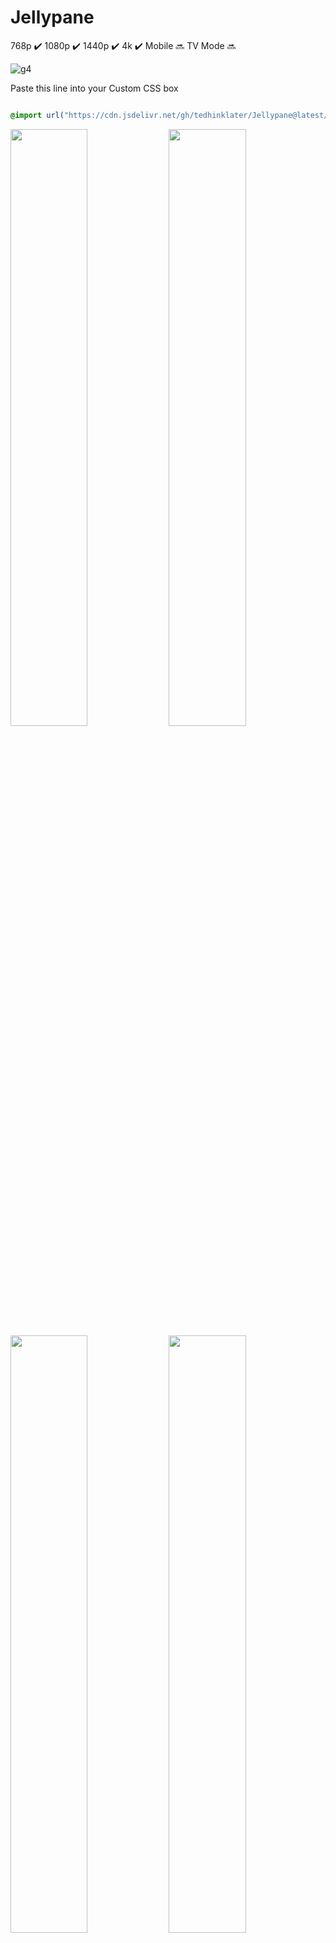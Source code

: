 # Jellypane

768p :heavy_check_mark: 1080p :heavy_check_mark: 1440p :heavy_check_mark: 4k :heavy_check_mark: Mobile :soon: TV Mode :soon:

![g4](https://github.com/user-attachments/assets/8ee4652b-84cf-4a4b-967a-3e8e592c0fdc)

Paste this line into your Custom CSS box

```css

@import url("https://cdn.jsdelivr.net/gh/tedhinklater/Jellypane@latest/Jellypane.css");

```
<img src="https://github.com/user-attachments/assets/399d43c9-5141-47c6-89d6-f505e8465ffd" width="49.5%" height="49.5%" /> <img src="https://github.com/user-attachments/assets/c2992d0c-48ea-4953-ae5e-9cbe3dccc50e" width="49.5%" height="49.5%" />
<img src="https://github.com/user-attachments/assets/b2ceb49a-0c82-4934-934a-723b6000f738" width="49.5%" height="49.5%" /> <img src="https://github.com/user-attachments/assets/b42a9214-b0d2-4b44-b96f-669af9d6fc68" width="49.5%" height="49.5%" /> 
<img src="https://github.com/user-attachments/assets/22a5eafc-e97e-42bc-9e47-7332ec41ef50" width="49.5%" height="49.5%" /> <img src="https://github.com/user-attachments/assets/a3134d7e-3f54-40aa-a60c-50803cdc27a7" width="49.5%" height="49.5%" />
<img src="https://github.com/user-attachments/assets/ca7ad0c5-ac56-471a-ac2e-99ac7a7c9fb6" width="49.5%" height="49.5%" /> <img src="https://github.com/user-attachments/assets/af0c6253-cd3e-47d2-b4a1-3b618723a99b" width="49.5%" height="49.5%" />

<img src="https://github.com/user-attachments/assets/6f1974f6-102c-4cea-9e77-172ca3e23231" width="99.5%" height="99.5%" />

[Featured Content Bar instructions](https://github.com/tedhinklater/finality?tab=readme-ov-file#featured-content-bar-by-bobhasnosoul-and-sethbacon)
